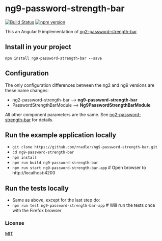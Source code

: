 # ng9-password-strength-bar

[![Build Status](https://travis-ci.org/rnadler/ng9-password-strength-bar.svg?branch=master)](https://travis-ci.org/rnadler/ng9-password-strength-bar)
[![npm version](https://badge.fury.io/js/ng9-password-strength-bar.svg)](https://badge.fury.io/js/ng9-password-strength-bar)

This an Angular 9 implementation of [ng2-password-strength-bar](https://www.npmjs.com/package/ng2-password-strength-bar).

## Install in your project

`npm install ng9-password-strength-bar --save`

## Configuration
The only configuration differences between the ng2 and ng9 versions are these name changes:

- ng2-password-strength-bar --> **ng9-password-strength-bar**
- PasswordStrengthBarModule --> **Ng9PasswordStrengthBarModule**

All other component parameters are the same. See [ng2-password-strength-bar](https://www.npmjs.com/package/ng2-password-strength-bar) for details.

## Run the example application locally
- `git clone https://github.com/rnadler/ng9-password-strength-bar.git`
- `cd ng9-password-strength-bar`
- `npm install`
- `npm run build ng9-password-strength-bar`
- `npm run start ng9-password-strength-bar-app` # Open browser to http://localhost:4200

## Run the tests locally
- Same as above, except for the last step do:
- `npm run test ng9-password-strength-bar-app`  # Will run the tests once with the Firefox browser

### License

[MIT](https://tldrlegal.com/license/mit-license)

